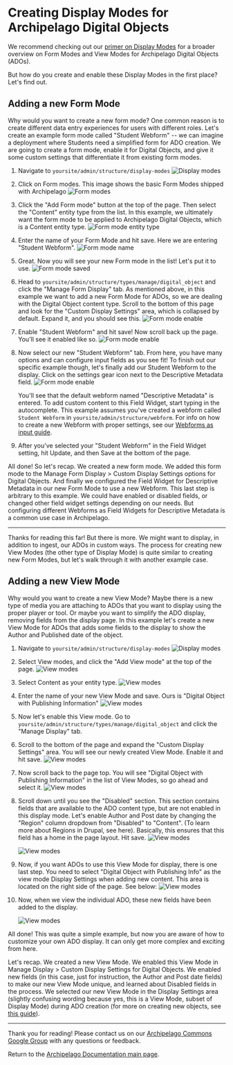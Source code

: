 # Creating Display Modes for Archipelago Digital Objects

We recommend checking out our [primer on Display Modes](webformsasinput.md) for a broader overview on Form Modes and View Modes for Archipelago Digital Objects (ADOs).

But how do you create and enable these Display Modes in the first place? Let's find out.

## Adding a new Form Mode

Why would you want to create a new form mode? One common reason is to create different data entry experiences for users with different roles. Let's create an example form mode called "Student Webform" --  we can imagine a deployment where Students need a simplified form for ADO creation. We are going to create a form mode, enable it for Digital Objects, and give it some custom settings that differentiate it from existing form modes.

1. Navigate to `yoursite/admin/structure/display-modes`
    ![Display modes](images/display-modes.jpg)

2. Click on Form modes. This image shows the basic Form Modes shipped with Archipelago
    ![Form modes](images/form-modes-default.png)

3. Click the "Add Form mode" button at the top of the page. Then select the "Content" entity type from the list. In this example, we ultimately want the form mode to be applied to Archipelago Digital Objects, which is a Content entity type.
    ![Form mode entity type](images/form-mode-entity-type.png)

4. Enter the name of your Form Mode and hit save. Here we are entering "Student Webform".
    ![Form mode name](images/form-mode-name.png)

5. Great. Now you will see your new Form mode in the list! Let's put it to use.
    ![Form mode saved](images/form-mode-saved.png)

6. Head to `yoursite/admin/structure/types/manage/digital_object` and click the "Manage Form Display" tab. As mentioned above, in this example we want to add a new Form Mode for ADOs, so we are dealing with the Digital Object content type. Scroll to the bottom of this page and look for the "Custom Display Settings" area, which is collapsed by default. Expand it, and you should see this.
    ![Form mode enable](images/form-mode-enable.png)

7. Enable "Student Webform" and hit save! Now scroll back up the page. You'll see it enabled like so.
    ![Form mode enable](images/form-mode-enable-2.png)

8. Now select our new "Student Webform" tab. From here, you have many options and can configure input fields as you see fit! To finish out our specific example though, let's finally add our Student Webform to the display. Click on the settings gear icon next to the Descriptive Metadata field.
    ![Form mode enable](images/form-mode-add-webform.png)

    You'll see that the default webform named "Descriptive Metadata" is entered. To add custom content to this Field Widget, start typing in the autocomplete. This example assumes you've created a webform called `Student Webform` in `yoursite/admin/structure/webform`. For info on how to create a new Webform with proper settings, see our [Webforms as input guide](webformsasinput.md).

9. After you've selected your "Student Webform" in the Field Widget setting, hit Update, and then Save at the bottom of the page.


All done! So let's recap. We created a new form mode. We added this form mode to the Manage Form Display > Custom Display Settings options for Digital Objects. And finally we configured the Field Widget for Descriptive Metadata in our new Form Mode to use a new Webform. This last step is arbitrary to this example. We could have enabled or disabled fields, or changed other field widget settings depending on our needs. But configuring different Webforms as Field Widgets for Descriptive Metadata is a common use case in Archipelago.
___

Thanks for reading this far! But there is more. We might want to display, in addition to ingest, our ADOs in custom ways. The process for creating new View Modes (the other type of Display Mode) is quite similar to creating new Form Modes, but let's walk through it with another example case.

## Adding a new View Mode

Why would you want to create a new View Mode? Maybe there is a new type of media you are attaching to ADOs that you want to display using the proper player or tool. Or maybe you want to simplify the ADO display, removing fields from the display page. In this example let's create a new View Mode for ADOs that adds some fields to the display to show the Author and Published date of the object.

1. Navigate to `yoursite/admin/structure/display-modes`
    ![Display modes](images/display-modes.jpg)

2. Select View modes, and click the "Add View mode" at the top of the page.
    ![View modes](images/view-mode-add.png)

3. Select Content as your entity type.
    ![View modes](images/view-mode-entity-type.png)

4. Enter the name of your new View Mode and save. Ours is "Digital Object with Publishing Information"
    ![View modes](images/view-mode-name.png)

5. Now let's enable this View mode. Go to `yoursite/admin/structure/types/manage/digital_object` and click the "Manage Display" tab.

6. Scroll to the bottom of the page and expand the "Custom Display Settings" area. You will see our newly created View Mode. Enable it and hit save.
    ![View modes](images/view-mode-enable.png)

7. Now scroll back to the page top. You will see "Digital Object with Publishing Information" in the list of View Modes, so go ahead and select it.
    ![View modes](images/view-mode-enable2.png)

8. Scroll down until you see the "Disabled" section. This section contains fields that are available to the ADO content type, but are not enabled in this display mode. Let's enable Author and Post date by changing the "Region" column dropdown from "Disabled" to "Content". (To learn more about Regions in Drupal, see here). Basically, this ensures that this field has a home in the page layout. Hit save.
    ![View modes](images/view-mode-disabled.png)

    ![View modes](images/view-mode-content-disabled.png)

9. Now, if you want ADOs to use this View Mode for display, there is one last step. You need to select "Digital Object with Publishing Info" as the view mode Display Settings when adding new content. This area is located on the right side of the page. See below:
    ![View modes](images/view-mode-display-settings.png)

10. Now, when we view the individual ADO, these new fields have been added to the display.
    
    ![View modes](images/view-mode-final.png)

All done! This was quite a simple example, but now you are aware of how to customize your own ADO display. It can only get more complex and exciting from here.

Let's recap. We created a new View Mode. We enabled this View Mode in Manage Display > Custom Display Settings for Digital Objects. We enabled new fields (in this case, just for instruction, the Author and Post date fields) to make our new View Mode unique, and learned about Disabled fields in the process. We selected our new View Mode in the Display Settings area (slightly confusing wording because yes, this is a View Mode, subset of Display Mode) during ADO creation (for more on creating new objects, see [this guide](firstobject.md)).

___

Thank you for reading! Please contact us on our [Archipelago Commons Google Group](https://groups.google.com/forum/#!forum/archipelago-commons) with any questions or feedback.

Return to the [Archipelago Documentation main page](index.md).
